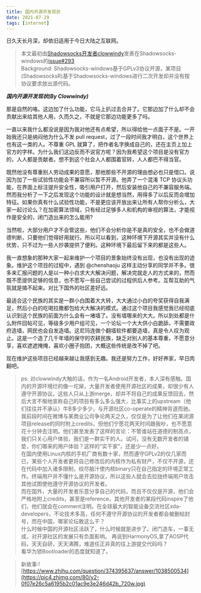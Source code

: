 ```yaml
---
title: 国内开源开发现状
date: 2021-07-29
tags: [internet]
---
```

日久天长月深，却依旧适用于今日大陆之互联网。
<!-- more -->

> 本文最初由[Shadowsocks开发者clowwindy](https://github.com/clowwindy)发表在Shadowsocks-windows的[issue#293](https://github.com/shadowsocks/shadowsocks-windows/issues/293#issuecomment-132253168)<br>
> Background: Shadowsocks-windows基于GPLv3协议开源，某项目(ShadowsocksR)基于Shadowsocks-windows进行二次开发却并没有按协议要求放出源代码。

_**国内开源开发现状(By Clowwindy)**_

那是自然的咯。这边加了什么功能，它马上扒过去合并了。它那边加了什么却不会贡献出来给其他人用，久而久之，不就是它那边功能更多了吗。

一直以来我什么都没说是因为我对他还有点希望，所以得给他一点面子不是。一开始我还只是纳闷他为什么不发 pull request，过了一段时间我才明白，这个世界上也有这一类的人。不尊重 GPL 就算了，把作者名字换成自己的，还在主页上加上官方的字样。为什么我们这边反而不说官方呢？因为我希望这个项目是没有官方的，人人都是贡献者。想不到这个社会人人都围着官转，人人都巴不得当官。

既然他没有尊重别人劳动成果的意愿，那他那些不开源的理由想必也只是借口。说因为加了一些试验性功能会不兼容所以暂不开源。他弄了一个混淆 TCP 协议头功能，在界面上标注提升安全性，吸引用户打开，然后安装他自己的不兼容服务端。然而我分析了一下之后发现这个功能的设计就是想当然，用得多了以后反而会增加特征。如果你真有什么试验性功能，不是更应该开放出来让所有人帮你分析么，大家一起讨论么？在加密算法领域，只有经过足够多人和机构的审视的算法，才能视作是安全的，闭门造出来的怎么能用?

当然啦，大部分用户才不会管这些，他们不会分析你是不是真的安全，也不会做道德判断，只要他们觉得好用就行。所以可以看到，这种环境下开源其实并没有什么优势，只不过为一些人抄袭提供了便利。这种环境下最后留下来的都是这些人。

我一直想象的那种大家一起来维护一个项目的景象始终没有出现，也没有出现的迹象。维护这个项目的过程中，遇到 @chenshaoju 这样主动分享的同学并不多。很多来汇报问题的人是以一种小白求大大解决问题，解决完就走人的方式来的，然而既不愿提供足够的信息，也不愿写一些自己尝试的过程供后人参考。互帮互助的气氛就是搞不起来。对比下国外的社区差好远。

最适合这个民族的其实是一群小白围着大大转，大大通过小白的夸奖获得自我满足，然后小白的吃喝拉撒都包给大大解决的模式。通过这个项目我感觉我已经彻底认识到这个民族的前面为什么会有一堵墙了。没有墙哪来的大大。所以到处都是什么附件回帖可见，等级多少用户组可见，一个论坛一个大大供小白跪舔，不需要政府造墙，网民也会自发造墙。这尼玛连做个翻墙软件都要造墙，真是令人叹为观止。这是一个造了几千年墙的保守的农耕民族，缺乏对别人的基本尊重，不愿意分享，喜欢遮遮掩掩，喜欢小圈子抱团，大概这些传统是改不掉了吧。

现在维护这些项目已经越来越让我感到无趣。我还是努力工作，好好养家，早日肉翻吧。

> ps: 对clowwindy大触的话，作为一名Android开发者，本人深有感触。国内的开源环境烂的像一坨屎，大量开发者使用开源社区的成果，却很少有人遵守开源协议。这些人只从上游merge，却并不将自己的成果反馈回去，然后大言不惭地宣称自己的项目有多么多么强大，比事实上的upstream（他们往往并不承认）牛B多少多少，与开源社区co-operate的精神背道而驰。我前段时间在微博与某商业公司争论两天之久，仅仅是为了让他们在某闭源项目release的同时附上credits，但他们宁愿花两天时间跟我吵，也不愿意花十分钟去注明。他们甚至发表了这样的言论：不管谁站在道德的制高点，我们只关心用户体验，我们是一群实干的人。试问，没有无数开发者的铺垫，你们哪来的用户体验？这样的“实干家”，还是少一点好。<br>
> 在国内使用Linux内核的手机厂商有数十家，然而遵守GPLv2的仅几家而已，某些个人开发者更将自己修改后的内核作为私有财产，不仅不开源，还在代码中加入诸多限制，绞尽脑汁使内核binary只在自己指定的环境正常工作。终端用户并不懂什么是开源协议，所以这些人就会去拉拢终端用户攻击其他试图使他遵守开源协议的开发者。<br>
> 而在国外，大量的开发者乐意分享自己的代码，而且不仅仅是开源，他们会严格地附上credits，甚至是reference，其他开发者的某段代码inspire了他们，他们就会在comment注明。在全球最大的智能设备交流社区xda-developers，不论技术多高，任何不遵守开源协议的开发者都会被删帖封号，而在中国，哪家论坛敢这么干？<br>
> 什么时候中国的开源社区活跃了，什么时候就是进步了。闭门造车，一事无成，对开源社区的发展只有负面影响。
> 再说到HarmonyOS,拿了AOSP代码，天天自研，天天沸腾，难道任正非真的往上游提交代码吗？<br>看华为锁Bootloader的态度就知道了。

> 新故事:![https://www.zhihu.com/question/374395637/answer/1038500534](https://pic4.zhimg.com/80/v2-0f07e26c5a6195b2c01ac9e3e246d42b_720w.jpg)
